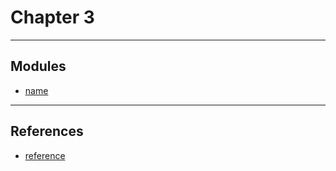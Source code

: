 # Chapter 3

---

## Modules

* [name](./module-name/README.md)

---

## References

* [reference](url)

